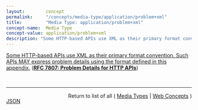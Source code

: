 ```yaml
---
layout:        concept
permalink:     "/concepts/media-type/application/problem+xml"
title:         "Media Type: application/problem+xml"
concept-name:  Media Type
concept-value: application/problem+xml
description: "Some HTTP-based APIs use XML as their primary format convention. Such APIs MAY express problem details using the format defined in this appendix."
---
```


[Some HTTP-based APIs use XML as their primary format convention. Such APIs MAY express problem details using the format defined in this appendix.](http://tools.ietf.org/html/rfc7807#appendix-A "Read documentation for Media Type &#34;application/problem+xml&#34;") (**[RFC 7807: Problem Details for HTTP APIs](/specs/IETF/RFC/7807 "This document defines a &#34;problem detail&#34; as a way to carry machine-readable details of errors in a HTTP response, to avoid the need to invent new error response formats for HTTP APIs.")**)

<br/>
<hr/>

<p style="float : left"><a href="./application/problem+xml.json" title="JSON representing this particular Web Concept value">JSON</a></p>
<p style="text-align: right">Return to list of all ( <a href="../media-type/">Media Types</a> | <a href="../">Web Concepts</a> )</p>

